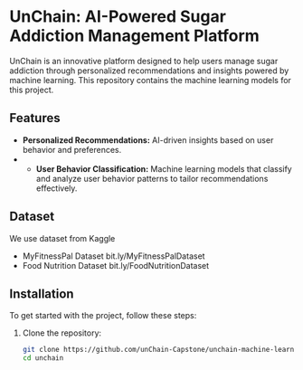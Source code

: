 # UnChain: AI-Powered Sugar Addiction Management Platform

UnChain is an innovative platform designed to help users manage sugar addiction through personalized recommendations and insights powered by machine learning. This repository contains the machine learning models for this project.

## Features

- **Personalized Recommendations:** AI-driven insights based on user behavior and preferences.
- - **User Behavior Classification:** Machine learning models that classify and analyze user behavior patterns to tailor recommendations effectively.

## Dataset
We use dataset from Kaggle
- MyFitnessPal Dataset bit.ly/MyFitnessPalDataset
- Food Nutrition Dataset bit.ly/FoodNutritionDataset
## Installation

To get started with the project, follow these steps:

1. Clone the repository:
   ```bash
   git clone https://github.com/unChain-Capstone/unchain-machine-learning.git
   cd unchain
